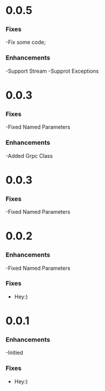 # 0.0.5
### Fixes

-Fix some code;
### Enhancements

-Support Stream
-Supprot Exceptions
# 0.0.3
### Fixes

-Fixed Named Parameters
### Enhancements

-Added Grpc Class
# 0.0.3
### Fixes

-Fixed Named Parameters
# 0.0.2

### Enhancements

-Fixed Named Parameters

### Fixes

- Hey:)
# 0.0.1

### Enhancements

-Initied

### Fixes

- Hey:)
